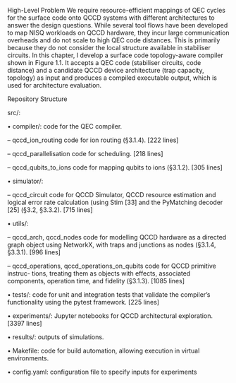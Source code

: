 High-Level Problem
 We require resource-efficient mappings of QEC cycles for the surface code onto QCCD systems with different architectures to answer the design questions. While several tool flows have been developed to map NISQ workloads on QCCD hardware, they incur large communication overheads and do not scale to high QEC code distances. This is primarily because they do not consider the local structure available in stabiliser circuits. In this chapter, I develop a surface code topology-aware compiler shown in Figure 1.1. It accepts a QEC code (stabiliser circuits, code distance) and a candidate QCCD device architecture (trap capacity, topology) as input and produces a compiled executable output, which is used for architecture evaluation.


Repository Structure 

src/:


• compiler/: code for the QEC compiler.

– qccd_ion_routing code for ion routing (§3.1.4). [222 lines]

– qccd_parallelisation code for scheduling. [218 lines]

– qccd_qubits_to_ions code for mapping qubits to ions (§3.1.2). [305 lines]

• simulator/:

– qccd_circuit code for QCCD Simulator, QCCD resource estimation and logical error rate calculation (using Stim [33] and the PyMatching decoder [25] (§3.2, §3.3.2). [715 lines]

• utils/:

– qccd_arch, qccd_nodes code for modelling QCCD hardware as a directed graph object using NetworkX, with traps and junctions as nodes (§3.1.4, §3.3.1). [996 lines]

– qccd_operations, qccd_operations_on_qubits code for QCCD primitive instruc- tions, treating them as objects with effects, associated components, operation time, and fidelity (§3.1.3). [1085 lines]

• tests/: code for unit and integration tests that validate the compiler’s functionality using the pytest framework. [225 lines]

• experiments/: Jupyter notebooks for QCCD architectural exploration. [3397 lines] 

• results/: outputs of simulations.

• Makefile: code for build automation, allowing execution in virtual environments. 

• config.yaml: configuration file to specify inputs for experiments
